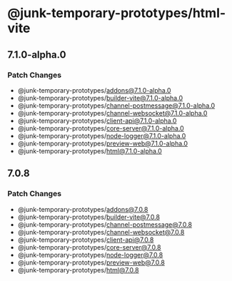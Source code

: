 # @junk-temporary-prototypes/html-vite

## 7.1.0-alpha.0

### Patch Changes

- @junk-temporary-prototypes/addons@7.1.0-alpha.0
- @junk-temporary-prototypes/builder-vite@7.1.0-alpha.0
- @junk-temporary-prototypes/channel-postmessage@7.1.0-alpha.0
- @junk-temporary-prototypes/channel-websocket@7.1.0-alpha.0
- @junk-temporary-prototypes/client-api@7.1.0-alpha.0
- @junk-temporary-prototypes/core-server@7.1.0-alpha.0
- @junk-temporary-prototypes/node-logger@7.1.0-alpha.0
- @junk-temporary-prototypes/preview-web@7.1.0-alpha.0
- @junk-temporary-prototypes/html@7.1.0-alpha.0

## 7.0.8

### Patch Changes

- @junk-temporary-prototypes/addons@7.0.8
- @junk-temporary-prototypes/builder-vite@7.0.8
- @junk-temporary-prototypes/channel-postmessage@7.0.8
- @junk-temporary-prototypes/channel-websocket@7.0.8
- @junk-temporary-prototypes/client-api@7.0.8
- @junk-temporary-prototypes/core-server@7.0.8
- @junk-temporary-prototypes/node-logger@7.0.8
- @junk-temporary-prototypes/preview-web@7.0.8
- @junk-temporary-prototypes/html@7.0.8
